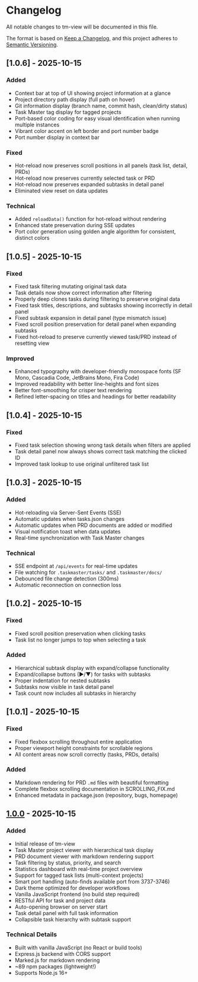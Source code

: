 # Changelog

All notable changes to tm-view will be documented in this file.

The format is based on [Keep a Changelog](https://keepachangelog.com/en/1.0.0/),
and this project adheres to [Semantic Versioning](https://semver.org/spec/v2.0.0.html).

## [1.0.6] - 2025-10-15

### Added
- Context bar at top of UI showing project information at a glance
- Project directory path display (full path on hover)
- Git information display (branch name, commit hash, clean/dirty status)
- Task Master tag display for tagged projects
- Port-based color coding for easy visual identification when running multiple instances
- Vibrant color accent on left border and port number badge
- Port number display in context bar

### Fixed
- Hot-reload now preserves scroll positions in all panels (task list, detail, PRDs)
- Hot-reload now preserves currently selected task or PRD
- Hot-reload now preserves expanded subtasks in detail panel
- Eliminated view reset on data updates

### Technical
- Added `reloadData()` function for hot-reload without rendering
- Enhanced state preservation during SSE updates
- Port color generation using golden angle algorithm for consistent, distinct colors

## [1.0.5] - 2025-10-15

### Fixed
- Fixed task filtering mutating original task data
- Task details now show correct information after filtering
- Properly deep clones tasks during filtering to preserve original data
- Fixed task titles, descriptions, and subtasks showing incorrectly in detail panel
- Fixed subtask expansion in detail panel (type mismatch issue)
- Fixed scroll position preservation for detail panel when expanding subtasks
- Fixed hot-reload to preserve currently viewed task/PRD instead of resetting view

### Improved
- Enhanced typography with developer-friendly monospace fonts (SF Mono, Cascadia Code, JetBrains Mono, Fira Code)
- Improved readability with better line-heights and font sizes
- Better font-smoothing for crisper text rendering
- Refined letter-spacing on titles and headings for better readability

## [1.0.4] - 2025-10-15

### Fixed
- Fixed task selection showing wrong task details when filters are applied
- Task detail panel now always shows correct task matching the clicked ID
- Improved task lookup to use original unfiltered task list

## [1.0.3] - 2025-10-15

### Added
- Hot-reloading via Server-Sent Events (SSE)
- Automatic updates when tasks.json changes
- Automatic updates when PRD documents are added or modified
- Visual notification toast when data updates
- Real-time synchronization with Task Master changes

### Technical
- SSE endpoint at `/api/events` for real-time updates
- File watching for `.taskmaster/tasks/` and `.taskmaster/docs/`
- Debounced file change detection (300ms)
- Automatic reconnection on connection loss

## [1.0.2] - 2025-10-15

### Fixed
- Fixed scroll position preservation when clicking tasks
- Task list no longer jumps to top when selecting a task

### Added
- Hierarchical subtask display with expand/collapse functionality
- Expand/collapse buttons (▶/▼) for tasks with subtasks
- Proper indentation for nested subtasks
- Subtasks now visible in task detail panel
- Task count now includes all subtasks in hierarchy

## [1.0.1] - 2025-10-15

### Fixed
- Fixed flexbox scrolling throughout entire application
- Proper viewport height constraints for scrollable regions
- All content areas now scroll correctly (tasks, PRDs, details)

### Added
- Markdown rendering for PRD `.md` files with beautiful formatting
- Complete flexbox scrolling documentation in SCROLLING_FIX.md
- Enhanced metadata in package.json (repository, bugs, homepage)

## [1.0.0] - 2025-10-15

### Added
- Initial release of tm-view
- Task Master project viewer with hierarchical task display
- PRD document viewer with markdown rendering support
- Task filtering by status, priority, and search
- Statistics dashboard with real-time project overview
- Support for tagged task lists (multi-context projects)
- Smart port handling (auto-finds available port from 3737-3746)
- Dark theme optimized for developer workflows
- Vanilla JavaScript frontend (no build step required)
- RESTful API for task and project data
- Auto-opening browser on server start
- Task detail panel with full task information
- Collapsible task hierarchy with subtask support

### Technical Details
- Built with vanilla JavaScript (no React or build tools)
- Express.js backend with CORS support
- Marked.js for markdown rendering
- ~89 npm packages (lightweight!)
- Supports Node.js 16+

[1.0.0]: https://github.com/pyrex41/tm-view/releases/tag/v1.0.0
